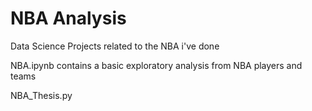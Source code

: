# NBA Analysis
Data Science Projects related to the NBA i've done

NBA.ipynb contains a basic exploratory analysis from NBA players and teams

NBA_Thesis.py 

